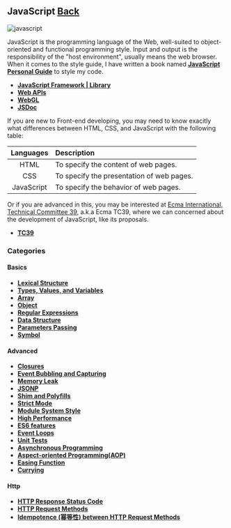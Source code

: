 ## JavaScript [Back](./../ProgrammingMenu.md)

![javascript](https://aleen42.github.io/badges/src/javascript.svg)

JavaScript is the programming language of the Web, well-suited to object-oriented and functional programming style. Input and output is the responsibility of the "host environment", usually means the web browser. When it comes to the style guide, I have written a book named [**JavaScript Personal Guide**](https://aleen42.github.io/javascript/) to style my code.

* [**JavaScript Framework | Library**](./Framework/Framework.md)
* [**Web APIs**](./web_api/web_api.md)
* [**WebGL**](./webgl/webgl.md)
* [**JSDoc**](./jsdoc/jsdoc.md)

If you are new to Front-end developing, you may need to know exacitly what differences between HTML, CSS, and JavaScript with the following table:

| Languages  |                Description                |
|:----------:|:------------------------------------------|
|    HTML    | To specify the content of web pages.      |
|    CSS     | To specify the presentation of web pages. |
| JavaScript | To specify the behavior of web pages.     |

Or if you are advanced in this, you may be interested at [Ecma International, Technical Committee 39](https://github.com/tc39), a.k.a Ecma TC39, where we can concerned about the development of JavaScript, like its proposals.

* [**TC39**](./tc39/tc39.md)

### Categories

#### Basics

* [**Lexical Structure**](./Lexical/Lexical.md)
* [**Types, Values, and Variables**](./Type/Type.md)
* [**Array**](./array/array.md)
* [**Object**](./object/object.md)
* [**Regular Expressions**](./regular/regular.md)
* [**Data Structure**](./data_structure/data_structure.md)
* [**Parameters Passing**](./parameter/parameter.md)
* [**Symbol**](../TypeScript/symbol/symbol.md)

#### Advanced

* [**Closures**](./closure/closure.md)
* [**Event Bubbling and Capturing**](./bubble_and_capture/bubble_and_capture.md)
* [**Memory Leak**](./memory_leak/memory_leak.md)
* [**JSONP**](./jsonp/jsonp.md)
* [**Shim and Polyfills**](./shim_and_polyfills/shim_and_polyfills.md)
* [**Strict Mode**](./strict_mode/strict_mode.md)
* [**Module System Style**](./module_system_style/module_system_style.md)
* [**High Performance**](./high_performance/high_performance.md)
* [**ES6 features**](./es6/es6.md)
* [**Event Loops**](./events_loop/events_loop.md)
* [**Unit Tests**](./unit_tests/unit_tests.md)
* [**Asynchronous Programming**](./async_programming/async_programming.md)
* [**Aspect-oriented Programming(AOP)**](./aspect_oriented_programming/aspect_oriented_programming.md)
* [**Easing Function**](./easing/easing.md)
* [**Currying**](./currying/currying.md)

#### Http

* [**HTTP Response Status Code**](./http_reponse_status_code/http_reponse_status_code.md)
* [**HTTP Request Methods**](./http_request_methods/http_request_methods.md)
* [**Idempotence (幂等性) between HTTP Request Methods**](./idempotence_of_http_methods/idempotence_of_http_methods.md)
